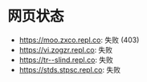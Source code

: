 # 网页状态
- https://moo.zxco.repl.co: 失败 (403)
- https://vi.zogzr.repl.co: 失败
- https://tr--slind.repl.co: 失败
- https://stds.stpsc.repl.co: 失败
